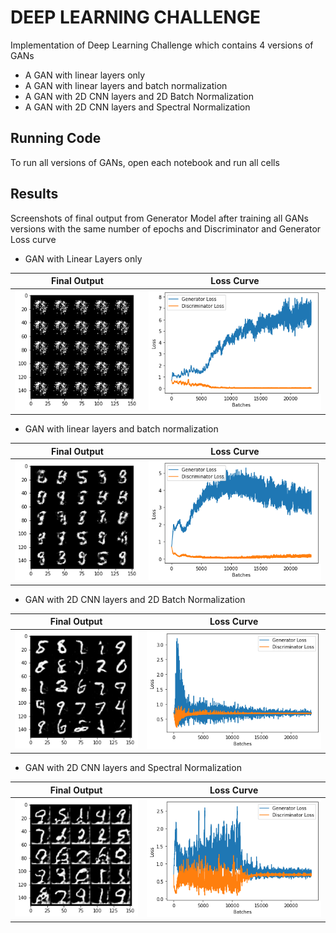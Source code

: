 
# DEEP LEARNING CHALLENGE

Implementation of Deep Learning Challenge which contains 4 versions of GANs
* A GAN with linear layers only
* A GAN with linear layers and batch normalization
* A GAN with 2D CNN layers and 2D Batch Normalization
* A GAN with 2D CNN layers and Spectral Normalization

## Running Code

To run all versions of GANs, open each notebook and run all cells



## Results
Screenshots of final output from Generator Model after training all GANs versions with the same number of epochs and Discriminator and Generator Loss curve
* GAN with Linear Layers only

Final Output       |  Loss Curve
:-----------------:|:-----------------:
![](images/1.png)  |  ![](images/2.png)

* GAN with linear layers and batch normalization

Final Output       |  Loss Curve
:-----------------:|:-----------------:
![](images/3.png)  |  ![](images/4.png)


* GAN with 2D CNN layers and 2D Batch Normalization

Final Output       |  Loss Curve
:-----------------:|:-----------------:
![](images/5.png)  |  ![](images/6.png)


* GAN with 2D CNN layers and Spectral Normalization

Final Output       |  Loss Curve
:-----------------:|:-----------------:
![](images/7.png)  |  ![](images/8.png)

